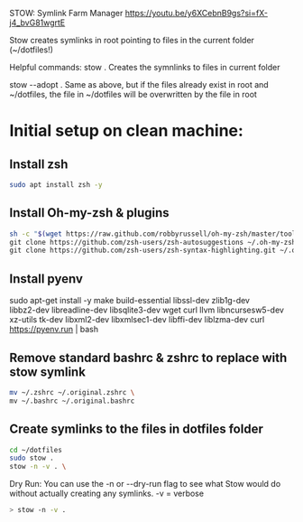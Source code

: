 STOW: Symlink Farm Manager
https://youtu.be/y6XCebnB9gs?si=fX-j4_bvG81wgrtE

Stow creates symlinks in root pointing to files in the current folder (~/dotfiles!)

Helpful commands:
stow .
	Creates the symnlinks to files in current folder

stow --adopt .
	Same as above, but if the files already exist in root and ~/dotfiles, 
	the file in ~/dotfiles will be overwritten by the file in root

# Initial setup on clean machine:

## Install zsh
```bash
sudo apt install zsh -y
```

## Install Oh-my-zsh & plugins
```bash
sh -c "$(wget https://raw.github.com/robbyrussell/oh-my-zsh/master/tools/install.sh -O -)" \
git clone https://github.com/zsh-users/zsh-autosuggestions ~/.oh-my-zsh/custom/plugins/zsh-autosuggestions \
git clone https://github.com/zsh-users/zsh-syntax-highlighting.git ~/.oh-my-zsh/custom/plugins/zsh-syntax-highlighting
```

## Install pyenv
sudo apt-get install -y make build-essential libssl-dev zlib1g-dev \
    libbz2-dev libreadline-dev libsqlite3-dev wget curl llvm libncursesw5-dev xz-utils tk-dev libxml2-dev libxmlsec1-dev libffi-dev liblzma-dev
curl https://pyenv.run | bash

## Remove standard bashrc & zshrc to replace with stow symlink
```bash
mv ~/.zshrc ~/.original.zshrc \
mv ~/.bashrc ~/.original.bashrc
```

## Create symlinks to the files in dotfiles folder
```bash
cd ~/dotfiles
sudo stow .
stow -n -v . \
```
Dry Run: You can use the -n or --dry-run flag to see what Stow would do without actually creating any symlinks. -v = verbose
```bash
> stow -n -v .
```
